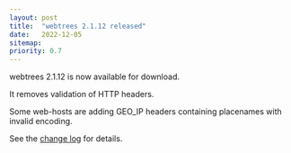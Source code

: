 ```yaml
---
layout: post
title:  "webtrees 2.1.12 released"
date:   2022-12-05
sitemap:
priority: 0.7
---
```


webtrees 2.1.12 is now available for download.

It removes validation of HTTP headers.

Some web-hosts are adding GEO_IP headers containing placenames
with invalid encoding.

See the [change log](https://github.com/fisharebest/webtrees/compare/2.1.11...2.1.12) for details.

